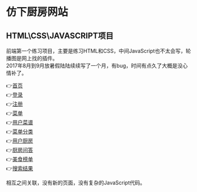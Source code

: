 # 仿下厨房网站<br>
## HTML\CSS\JAVASCRIPT项目<br>
前端第一个练习项目，主要是练习HTML和CSS，中间JavaScript也不太会写，轮播图是网上找的插件。<br>
2017年8月到9月放暑假陆陆续续写了一个月，有bug，时间有点久了大概是没心情补了。<br>


👉[首页](https://chasen8.github.io/cate/)<br>
👉[登录](https://chasen8.github.io/cate/login.html)<br>
👉[注册](https://chasen8.github.io/cate/register%20.html)<br>
👉[菜单](https://chasen8.github.io/cate/popular_menu.html)<br>
👉[用户菜谱](https://chasen8.github.io/cate/menu_book.html)<br>
👉[菜单分类](https://chasen8.github.io/cate/menu_class.html)<br>
👉[用户厨房](https://chasen8.github.io/cate/user_kitchen.html)<br>
👉[厨房问答](https://chasen8.github.io/cate/cook_question.html)<br>
👉[美食榜单](https://chasen8.github.io/cate/cate_list.html)<br>
👉[搜索结果](https://chasen8.github.io/cate/search_hint.html)<br>

相互之间关联，没有新的页面，没有复杂的JavaScript代码。
